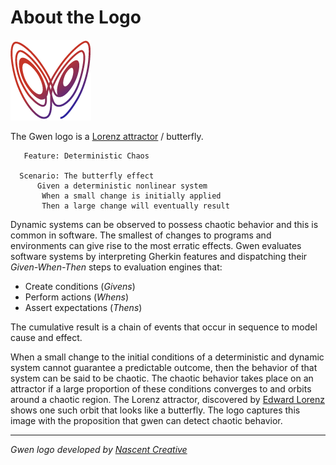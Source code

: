 About the Logo
==============

![Gwen Logo](img/gwen-attractor.png)

The Gwen logo is a
[Lorenz attractor](http://en.m.wikipedia.org/wiki/Lorenz_attractor) / 
butterfly. 
    
```
   Feature: Deterministic Chaos
    
  Scenario: The butterfly effect
      Given a deterministic nonlinear system
       When a small change is initially applied
       Then a large change will eventually result
```
 
Dynamic systems can be observed to possess chaotic behavior and this is common 
in software. The smallest of changes to programs and environments can give 
rise to the most erratic effects. Gwen evaluates software systems by 
interpreting Gherkin features and dispatching their _Given-When-Then_ steps to 
evaluation engines that:

- Create conditions (_Givens_)
- Perform actions (_Whens_)
- Assert expectations (_Thens_)

The cumulative result is a chain of events that occur in sequence to model cause 
and effect. 

When a small change to the initial conditions of a deterministic and dynamic 
system cannot guarantee a predictable outcome, then the behavior of that system 
can be said to be chaotic. The chaotic behavior takes place on an attractor if 
a large proportion of these conditions converges to and orbits around a chaotic 
region. The Lorenz attractor, discovered by 
[Edward Lorenz](http:s//en.wikipedia.org/wiki/Edward_Lorenz) shows one such orbit 
that looks like a butterfly. The logo captures this image with the proposition 
that gwen can detect chaotic behavior.

***

<em>Gwen logo developed by [Nascent Creative](http://www.nascentcreative.com.au)</em>
